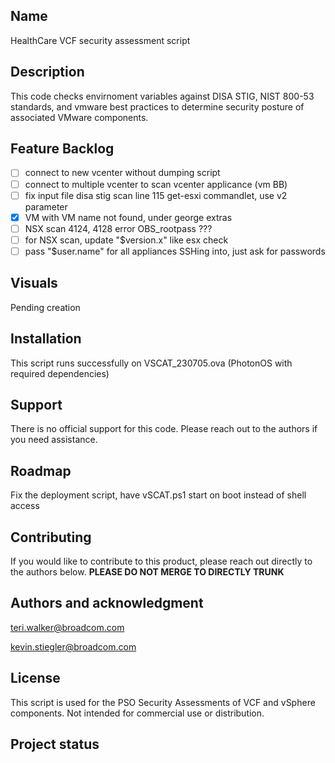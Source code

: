 ## Name
HealthCare VCF security assessment script

## Description
This code checks envirnoment variables against DISA STIG, NIST 800-53 standards, and vmware best practices to determine security posture of associated VMware components. 

## Feature Backlog
- [ ] connect to new vcenter without dumping script
- [ ] connect to multiple vcenter to scan vcenter applicance (vm BB)
- [ ] fix input file disa stig scan line 115 get-esxi commandlet, use v2 parameter
- [X] VM with VM name not found, under george extras
- [ ] NSX scan 4124, 4128 error OBS_rootpass ???
- [ ] for NSX scan, update "$version.x" like esx check
- [ ] pass "$user.name" for all appliances SSHing into, just ask for passwords

## Visuals
Pending creation

## Installation
This script runs successfully on VSCAT_230705.ova (PhotonOS with required dependencies)

## Support
There is no official support for this code. Please reach out to the authors if you need assistance.

## Roadmap
Fix the deployment script, have vSCAT.ps1 start on boot instead of shell access

## Contributing
If you would like to contribute to this product, please reach out directly to the authors below. 
<b> PLEASE DO NOT MERGE TO DIRECTLY TRUNK</b>

## Authors and acknowledgment
teri.walker@broadcom.com

kevin.stiegler@broadcom.com

## License
This script is used for the PSO Security Assessments of VCF and vSphere components. Not intended for commercial use or distribution. 

## Project status

